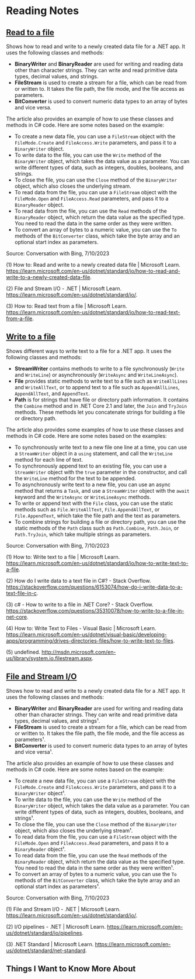 # Reading Notes

## [**Read to a file**](https://learn.microsoft.com/en-us/dotnet/standard/io/how-to-read-and-write-to-a-newly-created-data-file)

Shows how to read and write to a newly created data file for a .NET app. It uses the following classes and methods:

- **BinaryWriter** and **BinaryReader** are used for writing and reading data other than character strings. They can write and read primitive data types, decimal values, and strings.
- **FileStream** is used to create a stream for a file, which can be read from or written to. It takes the file path, the file mode, and the file access as parameters.
- **BitConverter** is used to convert numeric data types to an array of bytes and vice versa.

The article also provides an example of how to use these classes and methods in C# code. Here are some notes based on the example:

- To create a new data file, you can use a `FileStream` object with the `FileMode.Create` and `FileAccess.Write` parameters, and pass it to a `BinaryWriter` object.
- To write data to the file, you can use the `Write` method of the `BinaryWriter` object, which takes the data value as a parameter. You can write different types of data, such as integers, doubles, booleans, and strings.
- To close the file, you can use the `Close` method of the `BinaryWriter` object, which also closes the underlying stream.
- To read data from the file, you can use a `FileStream` object with the `FileMode.Open` and `FileAccess.Read` parameters, and pass it to a `BinaryReader` object.
- To read data from the file, you can use the `Read` methods of the `BinaryReader` object, which return the data value as the specified type. You need to read the data in the same order as they were written.
- To convert an array of bytes to a numeric value, you can use the `To` methods of the `BitConverter` class, which take the byte array and an optional start index as parameters.

Source: Conversation with Bing, 7/10/2023

(1) How to: Read and write to a newly created data file | Microsoft Learn. https://learn.microsoft.com/en-us/dotnet/standard/io/how-to-read-and-write-to-a-newly-created-data-file.

(2) File and Stream I/O - .NET | Microsoft Learn. https://learn.microsoft.com/en-us/dotnet/standard/io/.

(3) How to: Read text from a file | Microsoft Learn. https://learn.microsoft.com/en-us/dotnet/standard/io/how-to-read-text-from-a-file.

## [**Write to a file**](https://learn.microsoft.com/en-us/dotnet/standard/io/how-to-write-text-to-a-file)

Shows different ways to write text to a file for a .NET app. It uses the following classes and methods:

- **StreamWriter** contains methods to write to a file synchronously (`Write` and `WriteLine`) or asynchronously (`WriteAsync` and `WriteLineAsync`).
- **File** provides static methods to write text to a file such as `WriteAllLines` and `WriteAllText`, or to append text to a file such as `AppendAllLines`, `AppendAllText`, and `AppendText`.
- **Path** is for strings that have file or directory path information. It contains the `Combine` method and in .NET Core 2.1 and later, the `Join` and `TryJoin` methods. These methods let you concatenate strings for building a file or directory path.

The article also provides some examples of how to use these classes and methods in C# code. Here are some notes based on the examples:

- To synchronously write text to a new file one line at a time, you can use a `StreamWriter` object in a `using` statement, and call the `WriteLine` method for each line of text.
- To synchronously append text to an existing file, you can use a `StreamWriter` object with the `true` parameter in the constructor, and call the `WriteLine` method for the text to be appended.
- To asynchronously write text to a new file, you can use an async method that returns a `Task`, and use a `StreamWriter` object with the `await` keyword and the `WriteAsync` or `WriteLineAsync` methods.
- To write or append text with the `File` class, you can use the static methods such as `File.WriteAllText`, `File.AppendAllText`, or `File.AppendText`, which take the file path and the text as parameters.
- To combine strings for building a file or directory path, you can use the static methods of the `Path` class such as `Path.Combine`, `Path.Join`, or `Path.TryJoin`, which take multiple strings as parameters.

Source: Conversation with Bing, 7/10/2023

(1) How to: Write text to a file | Microsoft Learn. https://learn.microsoft.com/en-us/dotnet/standard/io/how-to-write-text-to-a-file.

(2) How do I write data to a text file in C#? - Stack Overflow. https://stackoverflow.com/questions/6153074/how-do-i-write-data-to-a-text-file-in-c.

(3) c# - How to write to a file in .NET Core? - Stack Overflow. https://stackoverflow.com/questions/35310078/how-to-write-to-a-file-in-net-core.

(4) How to: Write Text to Files - Visual Basic | Microsoft Learn. https://learn.microsoft.com/en-us/dotnet/visual-basic/developing-apps/programming/drives-directories-files/how-to-write-text-to-files.

(5) undefined. http://msdn.microsoft.com/en-us/library/system.io.filestream.aspx.

## [**File and Stream I/O**](https://learn.microsoft.com/en-us/dotnet/standard/io/)

Shows how to read and write to a newly created data file for a .NET app. It uses the following classes and methods:

- **BinaryWriter** and **BinaryReader** are used for writing and reading data other than character strings. They can write and read primitive data types, decimal values, and strings¹.
- **FileStream** is used to create a stream for a file, which can be read from or written to. It takes the file path, the file mode, and the file access as parameters¹.
- **BitConverter** is used to convert numeric data types to an array of bytes and vice versa¹.

The article also provides an example of how to use these classes and methods in C# code. Here are some notes based on the example:

- To create a new data file, you can use a `FileStream` object with the `FileMode.Create` and `FileAccess.Write` parameters, and pass it to a `BinaryWriter` object¹.
- To write data to the file, you can use the `Write` method of the `BinaryWriter` object, which takes the data value as a parameter. You can write different types of data, such as integers, doubles, booleans, and strings¹.
- To close the file, you can use the `Close` method of the `BinaryWriter` object, which also closes the underlying stream¹.
- To read data from the file, you can use a `FileStream` object with the `FileMode.Open` and `FileAccess.Read` parameters, and pass it to a `BinaryReader` object¹.
- To read data from the file, you can use the `Read` methods of the `BinaryReader` object, which return the data value as the specified type. You need to read the data in the same order as they were written¹.
- To convert an array of bytes to a numeric value, you can use the `To` methods of the `BitConverter` class, which take the byte array and an optional start index as parameters¹.

Source: Conversation with Bing, 7/10/2023

(1) File and Stream I/O - .NET | Microsoft Learn. https://learn.microsoft.com/en-us/dotnet/standard/io/.

(2) I/O pipelines - .NET | Microsoft Learn. https://learn.microsoft.com/en-us/dotnet/standard/io/pipelines.

(3) .NET Standard | Microsoft Learn. https://learn.microsoft.com/en-us/dotnet/standard/net-standard.

## Things I Want to Know More About